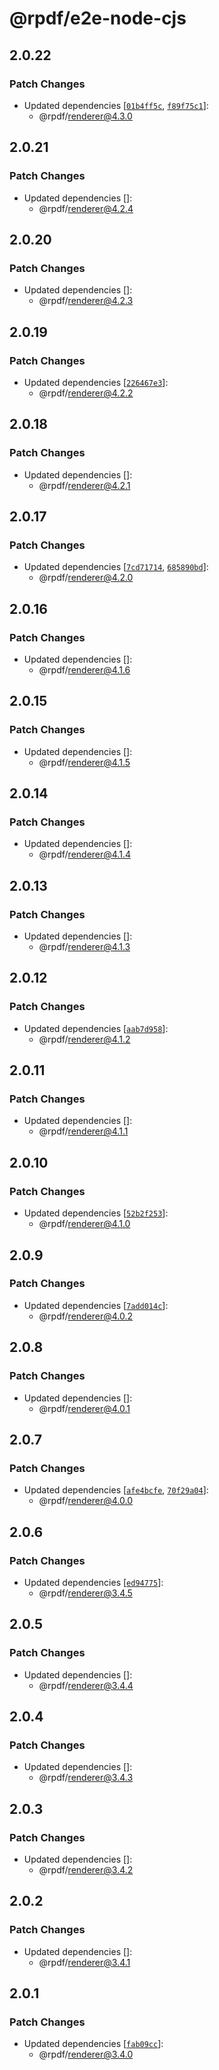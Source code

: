 # @rpdf/e2e-node-cjs

## 2.0.22

### Patch Changes

- Updated dependencies [[`01b4ff5c`](https://github.com/diegomura/react-pdf/commit/01b4ff5cb00420dd37c2f28fb95822dd18cdd982), [`f89f75c1`](https://github.com/diegomura/react-pdf/commit/f89f75c1f132ba19b54847c3ac23efec675f8d0a)]:
  - @rpdf/renderer@4.3.0

## 2.0.21

### Patch Changes

- Updated dependencies []:
  - @rpdf/renderer@4.2.4

## 2.0.20

### Patch Changes

- Updated dependencies []:
  - @rpdf/renderer@4.2.3

## 2.0.19

### Patch Changes

- Updated dependencies [[`226467e3`](https://github.com/diegomura/react-pdf/commit/226467e39443d3690b8f8c3298aa8278b43fbfa6)]:
  - @rpdf/renderer@4.2.2

## 2.0.18

### Patch Changes

- Updated dependencies []:
  - @rpdf/renderer@4.2.1

## 2.0.17

### Patch Changes

- Updated dependencies [[`7cd71714`](https://github.com/diegomura/react-pdf/commit/7cd7171472b0f300db56b7805c5f966bf4ced6e2), [`685890bd`](https://github.com/diegomura/react-pdf/commit/685890bd841b7d2480157117fcd3cbb1334f6324)]:
  - @rpdf/renderer@4.2.0

## 2.0.16

### Patch Changes

- Updated dependencies []:
  - @rpdf/renderer@4.1.6

## 2.0.15

### Patch Changes

- Updated dependencies []:
  - @rpdf/renderer@4.1.5

## 2.0.14

### Patch Changes

- Updated dependencies []:
  - @rpdf/renderer@4.1.4

## 2.0.13

### Patch Changes

- Updated dependencies []:
  - @rpdf/renderer@4.1.3

## 2.0.12

### Patch Changes

- Updated dependencies [[`aab7d958`](https://github.com/diegomura/react-pdf/commit/aab7d95870d9073e4acb004aa0cce9cfa19b7f0e)]:
  - @rpdf/renderer@4.1.2

## 2.0.11

### Patch Changes

- Updated dependencies []:
  - @rpdf/renderer@4.1.1

## 2.0.10

### Patch Changes

- Updated dependencies [[`52b2f253`](https://github.com/diegomura/react-pdf/commit/52b2f25349bee0c09399bc2e7e5e89db5e1433fd)]:
  - @rpdf/renderer@4.1.0

## 2.0.9

### Patch Changes

- Updated dependencies [[`7add014c`](https://github.com/diegomura/react-pdf/commit/7add014c6bc9cff649dd1a56fc47214888613b6b)]:
  - @rpdf/renderer@4.0.2

## 2.0.8

### Patch Changes

- Updated dependencies []:
  - @rpdf/renderer@4.0.1

## 2.0.7

### Patch Changes

- Updated dependencies [[`afe4bcfe`](https://github.com/diegomura/react-pdf/commit/afe4bcfe6f4b991cf22341242fc27d169b758d47), [`70f29a04`](https://github.com/diegomura/react-pdf/commit/70f29a0407b1d56e9a7932b25c0d69132e9b4119)]:
  - @rpdf/renderer@4.0.0

## 2.0.6

### Patch Changes

- Updated dependencies [[`ed94775`](https://github.com/diegomura/react-pdf/commit/ed94775f4d44db0886ff08c71d09f446bace6392)]:
  - @rpdf/renderer@3.4.5

## 2.0.5

### Patch Changes

- Updated dependencies []:
  - @rpdf/renderer@3.4.4

## 2.0.4

### Patch Changes

- Updated dependencies []:
  - @rpdf/renderer@3.4.3

## 2.0.3

### Patch Changes

- Updated dependencies []:
  - @rpdf/renderer@3.4.2

## 2.0.2

### Patch Changes

- Updated dependencies []:
  - @rpdf/renderer@3.4.1

## 2.0.1

### Patch Changes

- Updated dependencies [[`fab09cc`](https://github.com/diegomura/react-pdf/commit/fab09cc9814326fdb44d2bcb7097ba9960d441d1)]:
  - @rpdf/renderer@3.4.0

